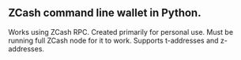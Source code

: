 ## ZCash command line wallet in Python. 

Works using ZCash RPC. Created primarily for personal use. Must be running full ZCash node for it to 
work. Supports t-addresses and z-addresses.
